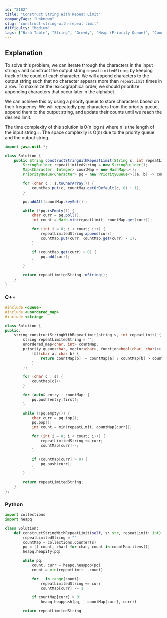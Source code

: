 ```yaml
---
id: "2182"
title: "Construct String With Repeat Limit"
companyTags: "Unknown"
slug: "construct-string-with-repeat-limit"
difficulty: "Medium"
tags: ["Hash Table", "String", "Greedy", "Heap (Priority Queue)", "Counting"]
---
```


## Explanation
To solve this problem, we can iterate through the characters in the input string `s` and construct the output string `repeatLimitedString` by keeping track of the count of each character. We will append characters to the output string such that no character appears more than `repeatLimit` times in a row. To maximize the lexicographical order, we should prioritize appending characters that occur later in the alphabet.

We can achieve this by using a priority queue to store characters based on their frequency. We will repeatedly pop characters from the priority queue, append them to the output string, and update their counts until we reach the desired limit.

The time complexity of this solution is O(n log n) where n is the length of the input string `s`. The space complexity is O(n) due to the priority queue and the output string.
```java
import java.util.*;

class Solution {
    public String constructStringWithRepeatLimit(String s, int repeatLimit) {
        StringBuilder repeatLimitedString = new StringBuilder();
        Map<Character, Integer> countMap = new HashMap<>();
        PriorityQueue<Character> pq = new PriorityQueue<>((a, b) -> countMap.get(b) - countMap.get(a) != 0 ? countMap.get(b) - countMap.get(a) : a - b);

        for (char c : s.toCharArray()) {
            countMap.put(c, countMap.getOrDefault(c, 0) + 1);
        }

        pq.addAll(countMap.keySet());

        while (!pq.isEmpty()) {
            char curr = pq.poll();
            int count = Math.min(repeatLimit, countMap.get(curr));

            for (int i = 0; i < count; i++) {
                repeatLimitedString.append(curr);
                countMap.put(curr, countMap.get(curr) - 1);
            }

            if (countMap.get(curr) > 0) {
                pq.add(curr);
            }
        }

        return repeatLimitedString.toString();
    }
}
```

### C++
```cpp
#include <queue>
#include <unordered_map>
#include <string>

class Solution {
public:
    string constructStringWithRepeatLimit(string s, int repeatLimit) {
        string repeatLimitedString = "";
        unordered_map<char, int> countMap;
        priority_queue<char, vector<char>, function<bool(char, char)>> pq(
            [&](char a, char b) {
                return countMap[b] != countMap[a] ? countMap[b] > countMap[a] : a < b;
            }
        );

        for (char c : s) {
            countMap[c]++;
        }

        for (auto& entry : countMap) {
            pq.push(entry.first);
        }

        while (!pq.empty()) {
            char curr = pq.top();
            pq.pop();
            int count = min(repeatLimit, countMap[curr]);

            for (int i = 0; i < count; i++) {
                repeatLimitedString += curr;
                countMap[curr]--;
            }

            if (countMap[curr] > 0) {
                pq.push(curr);
            }
        }

        return repeatLimitedString;
    }
};
```

### Python
```python
import collections
import heapq

class Solution:
    def constructStringWithRepeatLimit(self, s: str, repeatLimit: int) -> str:
        repeatLimitedString = ""
        countMap = collections.Counter(s)
        pq = [(-count, char) for char, count in countMap.items()]
        heapq.heapify(pq)

        while pq:
            count, curr = heapq.heappop(pq)
            count = min(repeatLimit, -count)

            for _ in range(count):
                repeatLimitedString += curr
                countMap[curr] -= 1

            if countMap[curr] > 0:
                heapq.heappush(pq, (-countMap[curr], curr))

        return repeatLimitedString
```